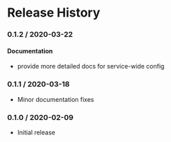 # Release History

### 0.1.2 / 2020-03-22

#### Documentation

* provide more detailed docs for service-wide config

### 0.1.1 / 2020-03-18

* Minor documentation fixes

### 0.1.0 / 2020-02-09

* Initial release
